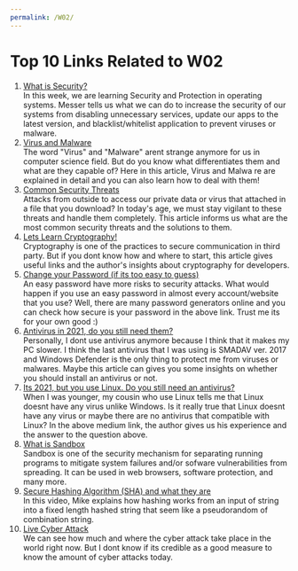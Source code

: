 ```yaml
---
permalink: /W02/
---
```


# Top 10 Links Related to W02

1. [What is Security?](https://youtube.com/watch?v=fAhvVqw_dus) <br>
   In this week, we are learning Security and Protection in operating systems. Messer tells us what    we can do to increase the security of our systems from disabling unnecessary services, update our   apps to the latest version, and blacklist/whitelist application to prevent viruses or malware.
2. [Virus and Malware](https://websecurity.digicert.com/security-topics/what-are-malware-viruses-spyware-and-cookies-and-what-differentiates-them) <br>
   The word "Virus" and "Malware" arent strange anymore for us in computer science field. But do you   know what differentiates them and what are they capable of? Here in this article, Virus and Malwa   re are explained in detail and you can also learn how to deal with them!
3. [Common Security Threats](https://blog.rsisecurity.com/top-10-network-security-threats/) <br>
   Attacks from outside to access our private data or virus that attached in a file that you download? In today's age, we must stay vigilant to these threats and handle them completely. This article informs us what are the most common security threats and the solutions to them.
4. [Lets Learn Cryptography!](https://medium.com/@vixentael/how-to-start-learning-cryptography-49e7d91b54a8) <br>
   Cryptography is one of the practices to secure communication in third party. But if you dont know   how and where to start, this article gives useful links and the author's insights about cryptography for developers.
5. [Change your Password (if its too easy to guess)](https://security.org/how-secure-is-my-password/) <br>
   An easy password have more risks to security attacks. What would happen if you use an easy password in almost every account/website that you use?  Well, there are many password generators online and you can check how secure is your password in the above link. Trust me its for your own good :)
6. [Antivirus in 2021, do you still need them?](https://windowscentral.com/do-you-need-pc-antivirus) <br>
   Personally, I dont use antivirus anymore because I think that it makes my PC slower. I think the    last antivirus that I was using is SMADAV ver. 2017 and Windows Defender is the only thing to protect me from viruses or malwares. Maybe this article can gives you some insights on whether you should install an antivirus or not. 
7. [Its 2021, but you use Linux. Do you still need an antivirus?](https://medium.com/@sunawang/technical-reeasons-why-linux-doesnt-need-antivirus-b5ef6aeb131b) <br>
   When I was younger, my cousin who use Linux tells me that Linux doesnt have any virus unlike Windows. Is it really true that Linux doesnt have any virus or maybe there are no antivirus that compatible with Linux? In the above medium link, the author gives us his experience and the answer to the question above.
8. [What is Sandbox](https://searchsecurity.techtarget.com/definition/sandbod) <br>
   Sandbox is one of the security mechanism for separating running programs to mitigate system failures and/or sofware vulnerabilities from spreading. It can be used in web browsers, software protection, and many more.
9. [Secure Hashing Algorithm (SHA) and what they are](https://youtube.com/watch?v=DMtFhACPnTY) <br>    In this video, Mike explains how hashing works from an input of string into a fixed length hashed   string that seem like a pseudorandom of combination string.
10. [Live Cyber Attack](https://threatmap.checkpoint.com) <br>
    We can see how much and where the cyber attack take place in the world right now. But I dont know if its credible as a good measure to know the amount of cyber attacks today.

